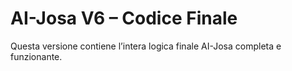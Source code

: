 # AI-Josa V6 – Codice Finale

Questa versione contiene l’intera logica finale AI-Josa completa e funzionante.
